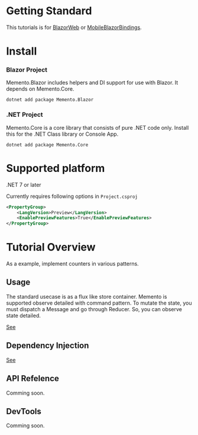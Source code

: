 # Getting Standard

This tutorials is for [BlazorWeb](https://docs.microsoft.com/ja-jp/aspnet/core/blazor/?view=aspnetcore-6.0) or [MobileBlazorBindings](https://github.com/dotnet/MobileBlazorBindings).

# Install

### Blazor Project

Memento.Blazor includes helpers and DI support for use with Blazor.
It depends on Memento.Core.

```
dotnet add package Memento.Blazor
```

### .NET Project

Memento.Core is a core library that consists of pure .NET code only.
Install this for the .NET Class library or Console App.

```
dotnet add package Memento.Core
```

# Supported platform

.NET 7 or later

Currently requires following options in ```Project.csproj```

```xml
<PropertyGroup>
    <LangVersion>Preview</LangVersion>
    <EnablePreviewFeatures>True</EnablePreviewFeatures>
</PropertyGroup>
```

# Tutorial Overview

As a example, implement counters in various patterns.

## Usage

The standard usecase is as a flux like store container.
Memento is supported observe detailed with command pattern.
To mutate the state, you must dispatch a Message and go through Reducer.
So, you can observe state detailed.

[See](./Flux.md)

## Dependency Injection

[See](./DependencyInjection.md)

## API Refelence

Comming soon.

## DevTools

Comming soon.
